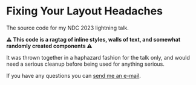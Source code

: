 # Fixing Your Layout Headaches

The source code for my NDC 2023 lightning talk.

**⚠️ This code is a ragtag of inline styles, walls of text, and somewhat randomly created components ⚠️**

It was thrown together in a haphazard fashion for the talk only, and would need a serious cleanup before being used for anything serious.

If you have any questions you can [send me an e-mail](mailto:eaj@blank.no).
